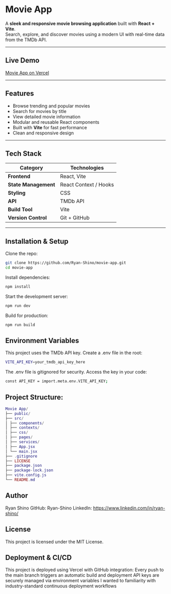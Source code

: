 # Movie App

A **sleek and responsive movie browsing application** built with **React + Vite**.  
Search, explore, and discover movies using a modern UI with real-time data from the TMDb API.

---

## Live Demo

[Movie App on Vercel](https://findflix-ryan-shino.vercel.app/)

---

## Features

- Browse trending and popular movies
- Search for movies by title
- View detailed movie information
- Modular and reusable React components
- Built with **Vite** for fast performance
- Clean and responsive design

---

## Tech Stack

| Category             | Technologies          |
| -------------------- | --------------------- |
| **Frontend**         | React, Vite           |
| **State Management** | React Context / Hooks |
| **Styling**          | CSS                   |
| **API**              | TMDb API              |
| **Build Tool**       | Vite                  |
| **Version Control**  | Git + GitHub          |

---

## Installation & Setup

Clone the repo:

```bash
git clone https://github.com/Ryan-Shino/movie-app.git
cd movie-app
```

Install dependencies:

```bash
npm install
```

Start the development server:

```bash
npm run dev
```

Build for production:

```bash
npm run build
```

## Environment Variables

This project uses the TMDb API key.
Create a .env file in the root:

```bash
VITE_API_KEY=your_tmdb_api_key_here
```

The .env file is gitignored for security.
Access the key in your code:

```bash
const API_KEY = import.meta.env.VITE_API_KEY;
```

## Project Structure:

```lua
Movie App/
├── public/
├── src/
│ ├── components/
│ ├── contexts/
│ ├── css/
│ ├── pages/
│ ├── services/
│ ├── App.jsx
│ └── main.jsx
├── .gitignore
├── LICENSE
├── package.json
├── package-lock.json
├── vite.config.js
└── README.md
```

## Author

Ryan Shino
GitHub: Ryan-Shino
LinkedIn: https://www.linkedin.com/in/ryan-shino/

## License

This project is licensed under the MIT License.

## Deployment & CI/CD

This project is deployed using Vercel with GitHub integration:
Every push to the main branch triggers an automatic build and deployment
API keys are securely managed via environment variables
I wanted to familiarity with industry-standard continuous deployment workflows
